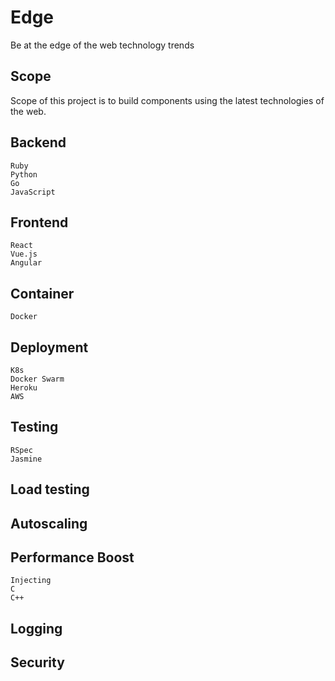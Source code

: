 # Edge

Be at the edge of the web technology trends

## Scope

Scope of this project is to build components using the latest technologies of the web.

## Backend
    Ruby
    Python
    Go
    JavaScript

## Frontend
    React
    Vue.js
    Angular

## Container
    Docker

## Deployment
    K8s
    Docker Swarm
    Heroku
    AWS

## Testing
    RSpec
    Jasmine

## Load testing

## Autoscaling

## Performance Boost
    Injecting
    C
    C++

## Logging

## Security
